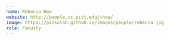 ```yaml
---
name: Rebecca Hwa
website: http://people.cs.pitt.edu/~hwa/
image: https://picsolab.github.io/images/people/rebecca.jpg
role: Faculty
---
```

